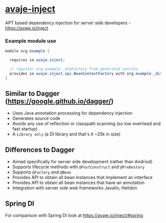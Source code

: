 # [avaje-inject](https://avaje.io/inject)
APT based dependency injection for server side developers - https://avaje.io/inject

### Example module use

```java
module org.example {

  requires io.avaje.inject;

  // register org.example._di$Factory from generated sources
  provides io.avaje.inject.spi.BeanContextFactory with org.example._di$BeanContextFactory;
}
```

## Similar to Dagger (https://google.github.io/dagger/)

- Uses Java annotation processing for dependency injection
- Generates source code
- Avoids any use of reflection or classpath scanning (so low overhead and fast startup)
- A `Library only` (a DI library and that's it ~25k in size)


## Differences to Dagger

- Aimed specifically for server side development (rather than Andriod)
- Supports lifecycle methods with `@PostConstruct` and `@PreDestory`
- Supports `@Factory` and `@Bean`
- Provides API to obtain all bean instances that implement an interface
- Provides API to obtain all bean instances that have an annotation
- Integration with server side web frameworks Javalin, Helidon

## Spring DI

For comparison with Spring DI look at https://avaje.io/inject/#spring
